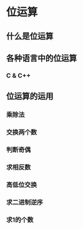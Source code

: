 # 位运算

## 什么是位运算

## 各种语言中的位运算
### C & C++


## 位运算的运用
### 乘除法

### 交换两个数

### 判断奇偶

### 求相反数

### 高低位交换

### 求二进制逆序

### 求1的个数
